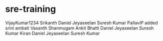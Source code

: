 # sre-training

VijayKumar1234
Srikanth
Daniel Jeyaseelan
Suresh Kumar
PallaviP added
srini ambati
Vasanth Shanmugam
Ankit Bhatti
Daniel Jeyaseelan
Suresh Kumar
Kiran
Daniel Jeyaseelan
Suresh Kumar
